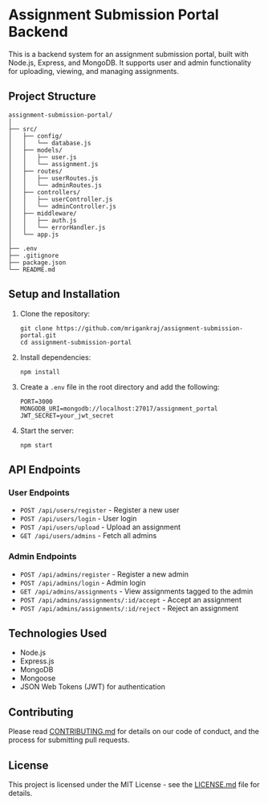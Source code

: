 # Assignment Submission Portal Backend

This is a backend system for an assignment submission portal, built with Node.js, Express, and MongoDB. It supports user and admin functionality for uploading, viewing, and managing assignments.

## Project Structure

```
assignment-submission-portal/
│
├── src/
│   ├── config/
│   │   └── database.js
│   ├── models/
│   │   ├── user.js
│   │   └── assignment.js
│   ├── routes/
│   │   ├── userRoutes.js
│   │   └── adminRoutes.js
│   ├── controllers/
│   │   ├── userController.js
│   │   └── adminController.js
│   ├── middleware/
│   │   ├── auth.js
│   │   └── errorHandler.js
│   └── app.js
│
├── .env
├── .gitignore
├── package.json
└── README.md
```

## Setup and Installation

1. Clone the repository:
   ```
   git clone https://github.com/mrigankraj/assignment-submission-portal.git
   cd assignment-submission-portal
   ```

2. Install dependencies:
   ```
   npm install
   ```

3. Create a `.env` file in the root directory and add the following:
   ```
   PORT=3000
   MONGODB_URI=mongodb://localhost:27017/assignment_portal
   JWT_SECRET=your_jwt_secret
   ```

4. Start the server:
   ```
   npm start
   ```

## API Endpoints

### User Endpoints

- `POST /api/users/register` - Register a new user
- `POST /api/users/login` - User login
- `POST /api/users/upload` - Upload an assignment
- `GET /api/users/admins` - Fetch all admins

### Admin Endpoints

- `POST /api/admins/register` - Register a new admin
- `POST /api/admins/login` - Admin login
- `GET /api/admins/assignments` - View assignments tagged to the admin
- `POST /api/admins/assignments/:id/accept` - Accept an assignment
- `POST /api/admins/assignments/:id/reject` - Reject an assignment

## Technologies Used

- Node.js
- Express.js
- MongoDB
- Mongoose
- JSON Web Tokens (JWT) for authentication

## Contributing

Please read [CONTRIBUTING.md](CONTRIBUTING.md) for details on our code of conduct, and the process for submitting pull requests.

## License

This project is licensed under the MIT License - see the [LICENSE.md](LICENSE.md) file for details.
